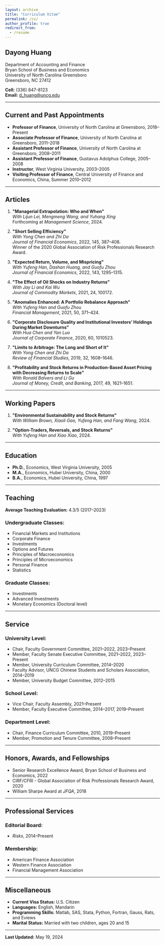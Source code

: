 ```yaml
---
layout: archive
title: "Curriculum Vitae"
permalink: /cv/
author_profile: true
redirect_from:
  - /resume
---
```

## Dayong Huang 
Department of Accounting and Finance  
Bryan School of Business and Economics  
University of North Carolina Greensboro  
Greensboro, NC 27412  

**Cell:** (336) 847-8123  
**Email:** [d_huang@uncg.edu](mailto:d_huang@uncg.edu)  

---

## Current and Past Appointments

- **Professor of Finance**, University of North Carolina at Greensboro, 2018–Present  
- **Associate Professor of Finance**, University of North Carolina at Greensboro, 2011–2018  
- **Assistant Professor of Finance**, University of North Carolina at Greensboro, 2008–2011  
- **Assistant Professor of Finance**, Gustavus Adolphus College, 2005–2008  
- **Instructor**, West Virginia University, 2003–2005  
- **Visiting Professor of Finance**, Central University of Finance and Economics, China, Summer 2010–2012  

---

## Articles

1. **"Managerial Extrapolation: Who and When"**  
   *With Lijun Lei, Mengmeng Wang, and Yuhang Xing*  
   Forthcoming at *Management Science*, 2024.  

2. **"Short Selling Efficiency"**  
   *With Yong Chen and Zhi Da*  
   *Journal of Financial Economics*, 2022, 145, 387–408.  
   Winner of the 2020 Global Association of Risk Professionals Research Award.  

3. **"Expected Return, Volume, and Mispricing"**  
   *With Yufeng Han, Dashan Huang, and Guofu Zhou*  
   *Journal of Financial Economics*, 2022, 143, 1295–1315.  

4. **"The Effect of Oil Shocks on Industry Returns"**  
   *With Jay Li and Kai Wu*  
   *Journal of Commodity Markets*, 2021, 24, 100172.  

5. **"Anomalies Enhanced: A Portfolio Rebalance Approach"**  
   *With Yufeng Han and Guofu Zhou*  
   *Financial Management*, 2021, 50, 371–424.  

6. **"Corporate Disclosure Quality and Institutional Investors’ Holdings During Market Downturns"**  
   *With Hua Chen and Yan Luo*  
   *Journal of Corporate Finance*, 2020, 60, 1010523.  

7. **"Limits to Arbitrage: The Long and Short of It"**  
   *With Yong Chen and Zhi Da*  
   *Review of Financial Studies*, 2019, 32, 1608–1646.  

8. **"Profitability and Stock Returns in Production-Based Asset Pricing with Decreasing Returns to Scale"**  
   *With Ronald Balvers and Li Gu*  
   *Journal of Money, Credit, and Banking*, 2017, 49, 1621–1651.  

---

## Working Papers

1. **"Environmental Sustainability and Stock Returns"**  
   *With William Brown, Xiaoli Gao, Yufeng Han, and Fang Wang*, 2024.  

2. **"Option-Traders, Reversals, and Stock Returns"**  
   *With Yufeng Han and Xiao Xiao*, 2024.  

---

## Education

- **Ph.D.**, Economics, West Virginia University, 2005  
- **M.A.**, Economics, Hubei University, China, 2000  
- **B.A.**, Economics, Hubei University, China, 1997  

---

## Teaching

**Average Teaching Evaluation:** 4.3/5 (2017–2023)  

### Undergraduate Classes:
- Financial Markets and Institutions  
- Corporate Finance  
- Investments  
- Options and Futures  
- Principles of Macroeconomics  
- Principles of Microeconomics  
- Personal Finance  
- Statistics  

### Graduate Classes:
- Investments  
- Advanced Investments  
- Monetary Economics (Doctoral level)  

---

## Service

### University Level:
- Chair, Faculty Government Committee, 2021–2022, 2023–Present  
- Member, Faculty Senate Executive Committee, 2021–2022, 2023–Present  
- Member, University Curriculum Committee, 2014–2020  
- Faculty Advisor, UNCG Chinese Students and Scholars Association, 2014–2019  
- Member, University Budget Committee, 2012–2015  

### School Level:
- Vice Chair, Faculty Assembly, 2021–Present  
- Member, Faculty Executive Committee, 2014–2017, 2019–Present  

### Department Level:
- Chair, Finance Curriculum Committee, 2010, 2019–Present  
- Member, Promotion and Tenure Committee, 2008–Present  

---

## Honors, Awards, and Fellowships

- Senior Research Excellence Award, Bryan School of Business and Economics, 2022  
- CIRF/CFRI - Global Association of Risk Professionals Research Award, 2020  
- William Sharpe Award at *JFQA*, 2018  

---

## Professional Services

### Editorial Board:
- *Risks*, 2014–Present  

### Membership:
- American Finance Association  
- Western Finance Association  
- Financial Management Association  

---

## Miscellaneous

- **Current Visa Status:** U.S. Citizen  
- **Languages:** English, Mandarin  
- **Programming Skills:** Matlab, SAS, Stata, Python, Fortran, Gauss, Rats, and Eviews  
- **Marital Status:** Married with two children, ages 20 and 15  

---

**Last Updated:** May 19, 2024

